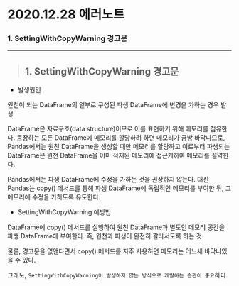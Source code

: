 # 2020.12.28 에러노트

### 1. SettingWithCopyWarning 경고문

---

> ## 1. SettingWithCopyWarning 경고문

- 발생원인

원천이 되는 DataFrame의 일부로 구성된 파생 DataFrame에 변경을 가하는 경우 발생

DataFrame은 자료구조(data structure)이므로 이를 표현하기 위해 메모리를 점유한다. 등장하는 모든 DataFrame에 메모리를 할당하려 하면 메모리가 금방 바닥나므로, Pandas에서는 원천 DataFrame을 생성할 때만 메모리를 할당하고 이로부터 파생되는 DataFrame은 원천 DataFrame을 이미 적재된 메모리에 접근케하여 메모리를 절약한다.

 Pandas에서는 파생 DataFrame에 수정을 가하는 것을 권장하지 않는다. 대신 Pandas는 copy() 메서드를 통해 파생 DataFrame에 독립적인 메모리를 부여한 뒤, 그 메모리에 수정을 가하도록 유도한다. 

- SettingWithCopyWarning 예방법

DataFrame에 copy() 메서드를 실행하여 원천 DataFrame과 별도인 메모리 공간을 파생 DataFrame에 부여한다. 즉, 원천과 파생이 완전히 갈라서도록 하는 것.

 물론, 경고문을 없앤다면서 copy() 메서드를 자주 사용하면 메모리는 어느새 바닥나있을 수 있다.

 그래도, `SettingWithCopyWarning이 발생하지 않는 방식으로 개발하는 습관이 중요`하다.

